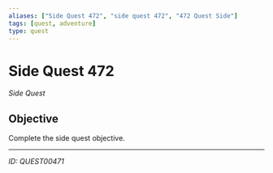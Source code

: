 ```yaml
---
aliases: ["Side Quest 472", "side quest 472", "472 Quest Side"]
tags: [quest, adventure]
type: quest
---
```


# Side Quest 472

*Side Quest*

## Objective
Complete the side quest objective.

---
*ID: QUEST00471*